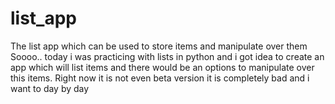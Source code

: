 # list_app
The list app which can be used to store items and manipulate over them
Soooo.. today i was practicing with lists in python and i got idea to create an app which will list items and there would be an options to manipulate over this items. Right now it is not even beta version it is completely bad and i want to day by day
